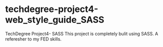 # techdegree-project4-web_style_guide_SASS
TechDegree Project4- SASS
This project is completely bulit using SASS. A referesher to my FED skills.
